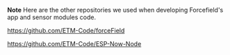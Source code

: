 **Note**
Here are the other repositories we used when developing Forcefield's app and sensor modules code.

https://github.com/ETM-Code/forceField

https://github.com/ETM-Code/ESP-Now-Node
